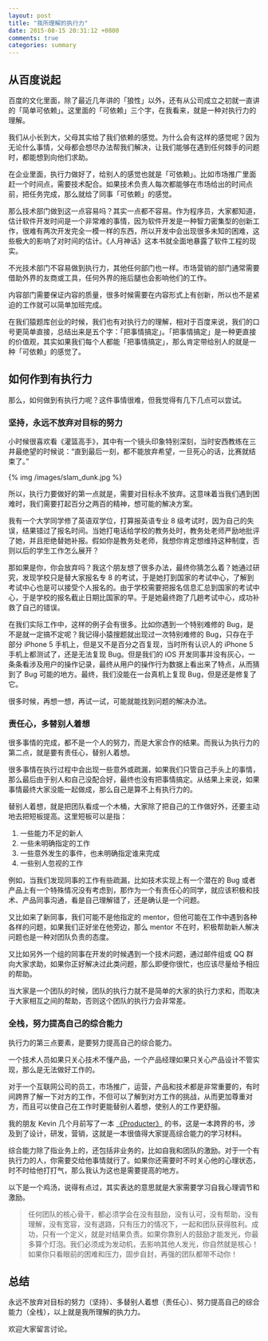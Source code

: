 ```yaml
---
layout: post
title: "我所理解的执行力"
date: 2015-08-15 20:31:12 +0800
comments: true
categories: summary
---
```


## 从百度说起

百度的文化里面，除了最近几年讲的「狼性」以外，还有从公司成立之初就一直讲的「简单可依赖」。这里面的「可依赖」三个字，在我看来，就是一种对执行力的理解。

我们从小长到大，父母其实给了我们依赖的感觉。为什么会有这样的感觉呢？因为无论什么事情，父母都会想尽办法帮我们解决，让我们能够在遇到任何棘手的问题时，都能想到向他们求助。

在企业里面，执行力做好了，给别人的感觉也就是「可依赖」。比如市场推广里面赶一个时间点，需要技术配合。如果技术负责人每次都能够在市场给出的时间点前，把任务完成，那么就给了同事「可依赖」的感觉。

那么技术部门做到这一点容易吗？其实一点都不容易。作为程序员，大家都知道，估计软件开发时间是一个非常难的事情，因为软件开发是一种智力密集型的创新工作，很难有两次开发完全一模一样的东西，所以开发中会出现很多未知的困难，这些极大的影响了对时间的估计。《人月神话》这本书就全面地暴露了软件工程的现实。

不光技术部门不容易做到执行力，其他任何部门也一样。市场营销的部门通常需要借助外界的友商或工具，任何外界的拖后腿也会影响他们的工作。

内容部门需要保证内容的质量，很多时候需要在内容形式上有创新，所以也不是紧迫的工作就可以简单加班完成。

在我们猿题库创业的时候，我们也有对执行力的理解，相对于百度来说，我们的口号更简单直接，总结出来是五个字：「把事情搞定」。「把事情搞定」是一种更直接的价值观，其实如果我们每个人都能「把事情搞定」，那么肯定带给别人的就是一种「可依赖」的感觉了。

## 如何作到有执行力

那么，如何做到有执行力呢？这件事情很难，但我觉得有几下几点可以尝试。

### 坚持，永远不放弃对目标的努力

小时候很喜欢看《灌篮高手》，其中有一个镜头印象特别深刻，当时安西教练在三井最绝望的时候说：“直到最后一刻，都不能放弃希望，一旦死心的话，比赛就结束了。” 

{% img /images/slam_dunk.jpg %}

所以，执行力要做好的第一点就是，需要对目标永不放弃。这意味着当我们遇到困难时，我们需要打起百分之两百的精神，想可能的解决方案。

我有一个大学同学修了英语双学位，打算报英语专业 8 级考试时，因为自己的失误，结果错过了报名时间。当她打电话给学校的教务处时，教务处老师严励地批评了她，并且拒绝替她补报。假如你是教务处老师，我想你肯定想维持这种制度，否则以后的学生工作怎么展开？

那如果是你，你会放弃吗？我这个朋友想了很多办法，最终你猜怎么着？她通过研究，发现学校只是替大家报名专 8 的考试，于是她打到国家的考试中心，了解到考试中心也是可以接受个人报名的。由于学校需要把报名信息汇总到国家的考试中心，于是学校的报名截止日期比国家的早。于是她最终跑了几趟考试中心，成功补救了自己的错误。

在我们实际工作中，这样的例子会有很多。比如你遇到一个特别难修的 Bug，是不是就一定搞不定呢？我记得小猿搜题就出现过一次特别难修的 Bug，只存在于部分 iPhone 5 手机上，但是又不是百分之百复现，当时所有认识人的 iPhone 5 手机上都测试了，还是无法复现 Bug。但是我们的 iOS 开发同事并没有灰心，一条条看涉及用户的操作记录，最终从用户的操作行为数据上看出来了特点，从而猜到了 Bug 可能的地方。最终，我们没能在一台真机上复现 Bug，但是还是修复了它。

很多时候，再想一想，再试一试，可能就能找到问题的解决办法。

### 责任心，多替别人着想

很多事情的完成，都不是一个人的努力，而是大家合作的结果。而我认为执行力的第二点，就是要有责任心，替别人着想。

很多事情在执行过程中会出现一些意外或疏漏，如果我们只管自己手头上的事情，那么最后由于别人和自己没配合好，最终也没有把事情搞定。从结果上来说，如果事情最终大家没能一起做成，那么自己是算不上有执行力的。

替别人着想，就是把团队看成一个木桶，大家除了把自己的工作做好外，还要主动地去把短板提高。这里短板可以是指：

 1. 一些能力不足的新人
 2. 一些未明确指定的工作
 3. 一些意外发生的事件，也未明确指定谁来完成
 4. 一些别人忽视的工作

例如，当我们发现同事的工作有些疏漏，比如技术实现上有一个潜在的 Bug 或者产品上有一个特殊情况没有考虑到，那作为一个有责任心的同学，就应该积极和技术、产品同事沟通，看是自己理解错了，还是确认是一个问题。

又比如来了新同事，我们可能不是他指定的 mentor，但他可能在工作中遇到各种各样的问题，如果我们正好坐在他旁边，那么 mentor 不在时，积极帮助新人解决问题也是一种对团队负责的态度。

又比如另外一个组的同事在开发的时候遇到一个技术问题，通过邮件组或 QQ 群向大家求助，如果你正好解决过此类问题，那么即便你很忙，也应该尽量给予相应的帮助。

当大家是一个团队的时候，团队的执行力就不是简单的大家的执行力求和，而取决于大家相互之间的帮助，否则这个团队的执行力会非常差。

### 全栈，努力提高自己的综合能力

执行力的第三点要素，是要努力提高自己的综合能力。

一个技术人员如果只关心技术不懂产品，一个产品经理如果只关心产品设计不管实现，那么是无法做好工作的。

对于一个互联网公司的员工，市场推广，运营，产品和技术都是非常重要的，有时间跨界了解一下对方的工作，不但可以了解到对方工作的挑战，从而更加尊重对方，而且可以使自己在工作时更能替别人着想，使别人的工作更舒服。

我的朋友 Kevin 几个月前写了一本 [《Producter》](https://selfstore.io/products/367) 的书，这是一本跨界的书，涉及到了设计，研发，营销，这就是一本很值得大家提高综合能力的学习材料。

综合能力除了指业务上的，还包括非业务的，比如自我和团队的激励。对于一个有执行力的人，你需要交给他事情就行了。如果你还需要时不时关心他的心理状态，时不时给他打打气，那么我认为这也是需要提高的地方。

以下是一个鸡汤，说得有点过，其实表达的意思就是大家需要学习自我心理调节和激励。

> 任何团队的核心骨干，都必须学会在没有鼓励，没有认可，没有帮助，没有理解，没有宽容，没有退路，只有压力的情况下，一起和团队获得胜利。成功，只有一个定义，就是对结果负责。如果你靠别人的鼓励才能发光，你最多算个灯泡。我们必须成为发动机，去影响其他人发光，你自然就是核心！如果你只看眼前的困难和压力，固步自封，再强的团队都带不动你！

## 总结

永远不放弃对目标的努力（坚持）、多替别人着想（责任心）、努力提高自己的综合能力（全栈），以上就是我所理解的执力力。

欢迎大家留言讨论。


